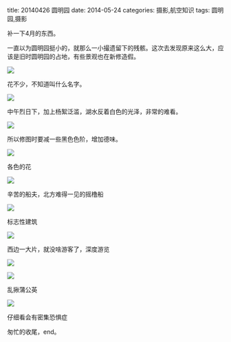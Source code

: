 title: 20140426 圆明园
date: 2014-05-24
categories: 摄影,航空知识
tags: 圆明园,摄影

补一下4月的东西。

一直以为圆明园挺小的，就那么一小撮遗留下的残骸。这次去发现原来这么大，应该是旧时圆明园的占地，有些景观也在新修造假。

![](images/P4260001.jpg)

<!--more-->花不少，不知道叫什么名字。

![](images/P4260006.jpg)

中午烈日下，加上杨絮泛滥，湖水反着白色的光泽，非常的难看。

![](images/P4260017.jpg)

所以修图时要减一些黑色色阶，增加德味。

![](images/P4260036.jpg)

各色的花

![](images/P4260054.jpg)

辛苦的船夫，北方难得一见的摇橹船

![](images/P4260086.jpg)

标志性建筑

![](images/P4260158.jpg)

西边一大片，就没啥游客了，深度游览

![](images/P4260244.jpg)

![](images/P4260175.jpg)

乱揪蒲公英

![](images/P4260209.jpg)

仔细看会有密集恐惧症

匆忙的收尾，end。
